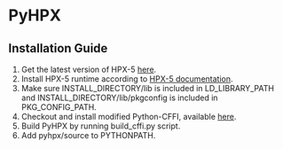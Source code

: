 # PyHPX

## Installation Guide

1. Get the latest version of HPX-5 [here](https://hpx.crest.iu.edu/download).
2. Install HPX-5 runtime according to [HPX-5 documentation](https://hpx.crest.iu.edu/users_guide#building_and_installing).
3. Make sure INSTALL_DIRECTORY/lib is included in LD_LIBRARY_PATH and INSTALL_DIRECTORY/lib/pkgconfig is included in PKG_CONFIG_PATH.
4. Checkout and install modified Python-CFFI, available [here](https://github.com/gaohao95/cffi).
5. Build PyHPX by running build_cffi.py script.
6. Add pyhpx/source to PYTHONPATH.

